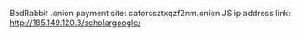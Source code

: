 BadRabbit .onion payment site: caforssztxqzf2nm.onion
JS ip address link: http://185.149.120.3/scholargoogle/

